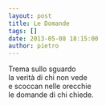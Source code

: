 ```yaml
---
layout: post
title: Le Domande
tags: []
date: 2013-05-08 18:15:00
author: pietro
---
```

Trema sullo sguardo<br/>la verità di chi non vede<br/>e scoccan nelle orecchie<br/>le domande di chi chiede.
